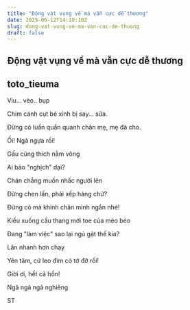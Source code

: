```yaml
---
title: "Động vật vụng về mà vẫn cực dễ thương"
date: 2025-06-12T14:10:10Z
slug: dong-vat-vung-ve-ma-van-cuc-de-thuong
draft: false
---
```


## Động vật vụng về mà vẫn cực dễ thương

## toto_tieuma

Viu... vèo.. bụp

Chim cánh cụt bé xinh bị say... sữa.

Đừng có luẩn quẩn quanh chân mẹ, mẹ đá cho.

Ối! Ngã ngựa rồi!

Gấu cũng thích nằm võng

Ai bảo "nghịch" dại?

Chán chẳng muốn nhấc người lên

Đừng chen lấn, phải xếp hàng chứ?

Đừng có mà khinh chân mình ngắn nhé!

Kiểu xuống cầu thang mới toe của mèo béo

Đang "làm việc" sao lại ngủ gật thế kia?

Lăn nhanh hơn chạy

Yên tâm, cứ leo đim có tớ đỡ rồi!

Giời ơi, hết cả hồn!

Ngã ngả ngã nghiêng
 
ST